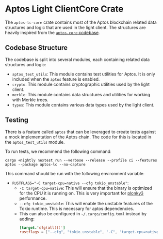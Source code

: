 # Aptos Light ClientCore Crate

The `aptos-lc-core` crate contains most of the Aptos blockchain related data structures and logic that are used in the
light
client. The structures are heavily inspired from the [`aptos-core` codebase](https://github.com/aptos-labs/aptos-core).

## Codebase Structure

The codebase is split into several modules, each containing related data structures and logic:

- `aptos_test_utils`: This module contains test utilities for Aptos. It is only included when the `aptos` feature is
  enabled.
- `crypto`: This module contains cryptographic utilities used by the light client.
- `merkle`: This module contains data structures and utilities for working with Merkle trees.
- `types`: This module contains various data types used by the light client.

## Testing

There is a feature called `aptos` that can be leveraged to create tests against a mock implementation of the Aptos
chain. The code for this is located in the `aptos_test_utils` module.

To run tests, we recommend the following command:

```shell
cargo +nightly nextest run --verbose --release --profile ci --features aptos --package aptos-lc --no-capture
```

This command should be run with the following environment variable:

- `RUSTFLAGS="-C target-cpu=native --cfg tokio_unstable"`:
    - `-C target-cpu=native`: This will ensure that the binary is optimized
      for the CPU it is running on. This is very important
      for [plonky3](https://github.com/plonky3/plonky3?tab=readme-ov-file#cpu-features) performance.
    - `--cfg tokio_unstable`: This will enable the unstable features of the
      Tokio runtime. This is necessary for aptos dependencies.
    - This can also be configured in `~/.cargo/config.toml` instead by adding:
        ```toml
        [target.'cfg(all())']
        rustflags = ["--cfg", "tokio_unstable", "-C", "target-cpu=native"]
        ```